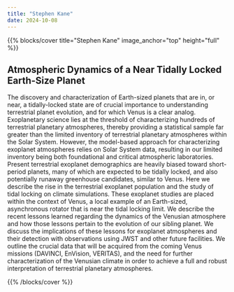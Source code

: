 ```yaml
---
title: "Stephen Kane"
date: 2024-10-08
---
```


{{% blocks/cover title="Stephen Kane" image_anchor="top" height="full" %}}

## Atmospheric Dynamics of a Near Tidally Locked Earth-Size Planet

The discovery and characterization of Earth-sized planets that are in, or near, a tidally-locked state are of crucial importance to understanding terrestrial planet evolution, and for which Venus is a clear analog. Exoplanetary science lies at the threshold of characterizing hundreds of terrestrial planetary atmospheres, thereby providing a statistical sample far greater than the limited inventory of terrestrial planetary atmospheres within the Solar System. However, the model-based approach for characterizing exoplanet atmospheres relies on Solar System data, resulting in our limited inventory being both foundational and critical atmospheric laboratories. Present terrestrial exoplanet demographics are heavily biased toward short-period planets, many of which are expected to be tidally locked, and also potentially runaway greenhouse candidates, similar to Venus. Here we describe the rise in the terrestrial exoplanet population and the study of tidal locking on climate simulations. These exoplanet studies are placed within the context of Venus, a local example of an Earth-sized, asynchronous rotator that is near the tidal locking limit. We describe the recent lessons learned regarding the dynamics of the Venusian atmosphere and how those lessons pertain to the evolution of our sibling planet. We discuss the implications of these lessons for exoplanet atmospheres and their detection with observations using JWST and other future facilities. We outline the crucial data that will be acquired from the coming Venus missions (DAVINCI, EnVision, VERITAS), and the need for further characterization of the Venusian climate in order to achieve a full and robust interpretation of terrestrial planetary atmospheres.

{{% /blocks/cover %}}
                    